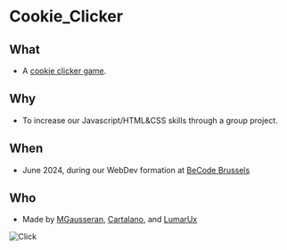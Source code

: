 # Cookie_Clicker

## What 

- A [cookie clicker game](https://mgausseran.github.io/Cookie_Clicker/).
  
## Why 

- To increase our Javascript/HTML&CSS skills through a group project.

## When

- June 2024, during our WebDev formation at [BeCode Brussels](https://becode.org/)

## Who

- Made by [MGausseran](https://github.com/MGausseran), [Cartalano](https://github.com/cartalano), and [LumarUx](https://github.com/Lumar-ux)

![Click](https://a0.anyrgb.com/pngimg/1632/50/mouse-pointer-point-and-click-bitmap-cursor-pointer-computer-mouse-tap-icon-design-arrow-trademark.png)
